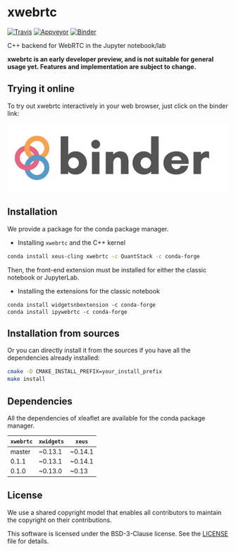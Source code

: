 # xwebrtc

[![Travis](https://travis-ci.org/QuantStack/xwebrtc.svg?branch=master)](https://travis-ci.org/QuantStack/xwebrtc)
[![Appveyor](https://ci.appveyor.com/api/projects/status/5vjulggfcaknmxsh?svg=true)](https://ci.appveyor.com/project/QuantStack/xwebrtc/branch/master)
[![Binder](https://img.shields.io/badge/launch-binder-brightgreen.svg)](https://mybinder.org/v2/gh/QuantStack/xwebrtc/stable?filepath=notebooks)

C++ backend for WebRTC in the Jupyter notebook/lab

**xwebrtc is an early developer preview, and is not suitable for general usage yet. Features and implementation are subject to change.**

## Trying it online

To try out xwebrtc interactively in your web browser, just click on the binder link:

[![Binder](docs/source/binder-logo.svg)](https://mybinder.org/v2/gh/QuantStack/xwebrtc/stable?filepath=notebooks)

## Installation

We provide a package for the conda package manager.

- Installing `xwebrtc` and the C++ kernel

```bash
conda install xeus-cling xwebrtc -c QuantStack -c conda-forge
```

Then, the front-end extension must be installed for either the classic notebook or JupyterLab.

- Installing the extensions for the classic notebook

```
conda install widgetsnbextension -c conda-forge
conda install ipywebrtc -c conda-forge
```

## Installation from sources

Or you can directly install it from the sources if you have all the dependencies already installed:

```bash
cmake -D CMAKE_INSTALL_PREFIX=your_install_prefix
make install
```

## Dependencies

All the dependencies of xleaflet are available for the conda package manager.

| `xwebrtc`  | `xwidgets`  |  `xeus`         |
|------------|-------------|-----------------|
|  master    |   ~0.13.1   |  ~0.14.1        |
|  0.1.1     |   ~0.13.1   |  ~0.14.1        |
|  0.1.0     |   ~0.13.0   |  ~0.13          |

## License

We use a shared copyright model that enables all contributors to maintain the
copyright on their contributions.

This software is licensed under the BSD-3-Clause license. See the [LICENSE](LICENSE) file for details.
